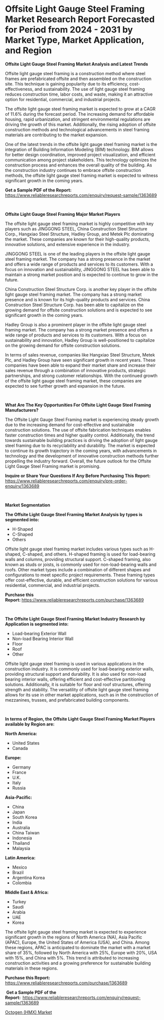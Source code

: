 <p><h1>Offsite Light Gauge Steel Framing Market Research Report Forecasted for Period from 2024 -  2031 by Market Type, Market Application, and Region</h1></p><p><strong>Offsite Light Gauge Steel Framing Market Analysis and Latest Trends</strong></p>
<p><p>Offsite light gauge steel framing is a construction method where steel frames are prefabricated offsite and then assembled on the construction site. This technique is gaining popularity due to its efficiency, cost-effectiveness, and sustainability. The use of light gauge steel framing reduces construction time, labor costs, and waste, making it an attractive option for residential, commercial, and industrial projects.</p><p>The offsite light gauge steel framing market is expected to grow at a CAGR of 11.6% during the forecast period. The increasing demand for affordable housing, rapid urbanization, and stringent environmental regulations are driving the growth of this market. Additionally, the rising adoption of offsite construction methods and technological advancements in steel framing materials are contributing to the market expansion.</p><p>One of the latest trends in the offsite light gauge steel framing market is the integration of Building Information Modeling (BIM) technology. BIM allows for better design coordination, improved project visualization, and efficient communication among project stakeholders. This technology optimizes the construction process and enhances the overall quality of the building. As the construction industry continues to embrace offsite construction methods, the offsite light gauge steel framing market is expected to witness significant growth in the coming years.</p></p>
<p><strong>Get a Sample PDF of the Report:&nbsp;</strong> <a href="https://www.reliableresearchreports.com/enquiry/request-sample/1363689">https://www.reliableresearchreports.com/enquiry/request-sample/1363689</a></p>
<p>&nbsp;</p>
<p><strong>Offsite Light Gauge Steel Framing Major Market Players</strong></p>
<p><p>The offsite light gauge steel framing market is highly competitive with key players such as JINGGONG STEEL, China Construction Steel Structure Corp., Hangxiao Steel Structure, Hadley Group, and Metek Plc dominating the market. These companies are known for their high-quality products, innovative solutions, and extensive experience in the industry.</p><p>JINGGONG STEEL is one of the leading players in the offsite light gauge steel framing market. The company has a strong presence in the market and offers a wide range of products and services to its customers. With a focus on innovation and sustainability, JINGGONG STEEL has been able to maintain a strong market position and is expected to continue to grow in the future.</p><p>China Construction Steel Structure Corp. is another key player in the offsite light gauge steel framing market. The company has a strong market presence and is known for its high-quality products and services. China Construction Steel Structure Corp. has been able to capitalize on the growing demand for offsite construction solutions and is expected to see significant growth in the coming years.</p><p>Hadley Group is also a prominent player in the offsite light gauge steel framing market. The company has a strong market presence and offers a wide range of products and services to its customers. With a focus on sustainability and innovation, Hadley Group is well-positioned to capitalize on the growing demand for offsite construction solutions.</p><p>In terms of sales revenue, companies like Hangxiao Steel Structure, Metek Plc, and Hadley Group have seen significant growth in recent years. These companies have been able to expand their market share and increase their sales revenue through a combination of innovative products, strategic partnerships, and strong customer relationships. With the continued growth of the offsite light gauge steel framing market, these companies are expected to see further growth and expansion in the future.</p></p>
<p>&nbsp;</p>
<p><strong>What Are The Key Opportunities For Offsite Light Gauge Steel Framing Manufacturers?</strong></p>
<p><p>The Offsite Light Gauge Steel Framing market is experiencing steady growth due to the increasing demand for cost-effective and sustainable construction solutions. The use of offsite fabrication techniques enables faster construction times and higher quality control. Additionally, the trend towards sustainable building practices is driving the adoption of light gauge steel framing due to its recyclability and durability. The market is expected to continue its growth trajectory in the coming years, with advancements in technology and the development of innovative construction methods further propelling the industry forward. Overall, the future outlook for the Offsite Light Gauge Steel Framing market is promising.</p></p>
<p><strong>Inquire or Share Your Questions If Any Before Purchasing This Report:</strong> <a href="https://www.reliableresearchreports.com/enquiry/pre-order-enquiry/1363689">https://www.reliableresearchreports.com/enquiry/pre-order-enquiry/1363689</a></p>
<p>&nbsp;</p>
<p><strong>Market Segmentation</strong></p>
<p><strong>The Offsite Light Gauge Steel Framing Market Analysis by types is segmented into:</strong></p>
<p><ul><li>H-Shaped</li><li>C-Shaped</li><li>Others</li></ul></p>
<p><p>Offsite light gauge steel framing market includes various types such as H-shaped, C-shaped, and others. H-shaped framing is used for load-bearing walls and columns, providing structural support. C-shaped framing, also known as studs or joists, is commonly used for non-load-bearing walls and roofs. Other market types include a combination of different shapes and configurations to meet specific project requirements. These framing types offer cost-effective, durable, and efficient construction solutions for various residential, commercial, and industrial projects.</p></p>
<p><strong>Purchase this Report:&nbsp;</strong><a href="https://www.reliableresearchreports.com/purchase/1363689">https://www.reliableresearchreports.com/purchase/1363689</a></p>
<p>&nbsp;</p>
<p><strong>The Offsite Light Gauge Steel Framing Market Industry Research by Application is segmented into:</strong></p>
<p><ul><li>Load-bearing Exterior Wall</li><li>Non-load Bearing Interior Wall</li><li>Floor</li><li>Roof</li><li>Other</li></ul></p>
<p><p>Offsite light gauge steel framing is used in various applications in the construction industry. It is commonly used for load-bearing exterior walls, providing structural support and durability. It is also used for non-load bearing interior walls, offering efficient and cost-effective partitioning solutions. Additionally, it is suitable for floor and roof structures, offering strength and stability. The versatility of offsite light gauge steel framing allows for its use in other market applications, such as in the construction of mezzanines, trusses, and prefabricated building components.</p></p>
<p>&nbsp;</p>
<p><strong>In terms of Region, the Offsite Light Gauge Steel Framing Market Players available by Region are:</strong></p>
<p>
    <p> <strong> North America: </strong>
        <ul>
            <li>United States</li>
            <li>Canada</li>
        </ul>
        </p> 
    <p> <strong> Europe: </strong>
        <ul>
            <li>Germany</li>
            <li>France</li>
            <li>U.K.</li>
            <li>Italy</li>
            <li>Russia</li>
        </ul>
        </p> 
    <p> <strong> Asia-Pacific: </strong>
        <ul>
            <li>China</li>
            <li>Japan</li>
            <li>South Korea</li>
            <li>India</li>
            <li>Australia</li>
            <li>China Taiwan</li>
            <li>Indonesia</li>
            <li>Thailand</li>
            <li>Malaysia</li>
        </ul>
        </p> 
    <p> <strong> Latin America: </strong>
        <ul>
            <li>Mexico</li>
            <li>Brazil</li>
            <li>Argentina Korea</li>
            <li>Colombia</li>
        </ul>
        </p> 
    <p> <strong> Middle East & Africa: </strong>
        <ul>
            <li>Turkey</li>
            <li>Saudi</li>
            <li>Arabia</li>
            <li>UAE</li>
            <li>Korea</li>
        </ul>
    </p>
    </p>
<p><p>The offsite light gauge steel framing market is expected to experience significant growth in the regions of North America (NA), Asia Pacific (APAC), Europe, the United States of America (USA), and China. Among these regions, APAC is anticipated to dominate the market with a market share of 35%, followed by North America with 25%, Europe with 20%, USA with 15%, and China with 5%. This trend is attributed to increasing construction activities and a growing preference for sustainable building materials in these regions.</p></p>
<p><strong>Purchase this Report: </strong><a href="https://www.reliableresearchreports.com/purchase/1363689">https://www.reliableresearchreports.com/purchase/1363689</a></p>
<p>&nbsp;<strong>Get a Sample PDF of the Report:&nbsp;&nbsp;</strong><a href="https://www.reliableresearchreports.com/enquiry/request-sample/1363689">https://www.reliableresearchreports.com/enquiry/request-sample/1363689</a></p>
<p><strong></strong></p>
<p><p><a href="https://github.com/kosella/Market-Research-Report-List-2/blob/main/octogen-hmx-market.md">Octogen (HMX) Market</a></p></p>